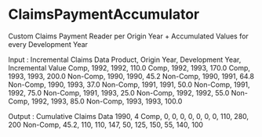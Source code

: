 # ClaimsPaymentAccumulator
Custom Claims Payment Reader per Origin Year + Accumulated Values for every Development Year

Input : Incremental Claims Data
Product, Origin Year, Development Year, Incremental Value
Comp, 1992, 1992, 110.0
Comp, 1992, 1993, 170.0
Comp, 1993, 1993, 200.0
Non-Comp, 1990, 1990, 45.2
Non-Comp, 1990, 1991, 64.8
Non-Comp, 1990, 1993, 37.0
Non-Comp, 1991, 1991, 50.0
Non-Comp, 1991, 1992, 75.0
Non-Comp, 1991, 1993, 25.0
Non-Comp, 1992, 1992, 55.0
Non-Comp, 1992, 1993, 85.0
Non-Comp, 1993, 1993, 100.0


Output : Cumulative Claims Data
1990, 4
Comp, 0, 0, 0, 0, 0, 0, 0, 110, 280, 200
Non-Comp, 45.2, 110, 110, 147, 50, 125, 150, 55, 140, 100

